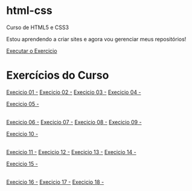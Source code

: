# html-css
 Curso de HTML5 e CSS3

Estou aprendendo a criar sites e agora vou gerenciar meus repositórios!

<a href="https://gabrielbaiadias.github.io/html-css/">Executar o Exercicio</a>

<h1>Exercícios do Curso</h1>
<a href="https://gabrielbaiadias.github.io/html-css/Exercicios/ex-001/"> Execicio 01 -</a>
<a href="https://gabrielbaiadias.github.io/html-css/Exercicios/ex002/"> Execicio 02 -</a>
<a href="https://gabrielbaiadias.github.io/html-css/Exercicios/ex003/"> Execicio 03 -</a>
<a href="https://gabrielbaiadias.github.io/html-css/Exercicios/ex004/"> Execicio 04 -</a>
<a href="https://gabrielbaiadias.github.io/html-css/Exercicios/ex005/"><p> Execicio 05 -</p></a><br>
<a href="https://gabrielbaiadias.github.io/html-css/Exercicios/ex006/"> Execicio 06 -</a>
<a href="https://gabrielbaiadias.github.io/html-css/Exercicios/ex007/"> Execicio 07 -</a>
<a href="https://gabrielbaiadias.github.io/html-css/Exercicios/ex008/"> Execicio 08 -</a>
<a href="https://gabrielbaiadias.github.io/html-css/Exercicios/ex009/"> Execicio 09 -</a>
<a href="https://gabrielbaiadias.github.io/html-css/Exercicios/ex010/"><p> Execicio 10 -</p></a><br>
<a href="https://gabrielbaiadias.github.io/html-css/Exercicios/ex011/"> Execicio 11 -</a>
<a href="https://gabrielbaiadias.github.io/html-css/Exercicios/ex012/"> Execicio 12 -</a>
<a href="https://gabrielbaiadias.github.io/html-css/Exercicios/ex013/"> Execicio 13 -</a>
<a href="https://gabrielbaiadias.github.io/html-css/Exercicios/ex014/"> Execicio 14 -</a>
<a href="https://gabrielbaiadias.github.io/html-css/Exercicios/ex015/"><p> Execicio 15 -</p></a><br>
<a href="https://gabrielbaiadias.github.io/html-css/Exercicios/ex016/"> Execicio 16 -</a>
<a href="https://gabrielbaiadias.github.io/html-css/Exercicios/ex017/"> Execicio 17 -</a>
<a href="https://gabrielbaiadias.github.io/html-css/Exercicios/ex018/"> Execicio 18 -</a>